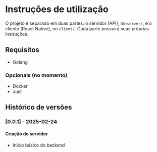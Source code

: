 # Instruções de utilização

O projeto é separado em duas partes: o servidor (API), no `server/`, e o cliente (React Native), no `client/`.
Cada parte possuirá suas próprias instruções.

## Requisitos

- Golang

### Opcionais (no momento)

- Docker
- Just

## Histórico de versões

### [0.0.1] - 2025-02-24

#### Criação do servidor

- Início básico do backend
